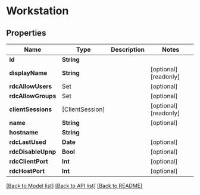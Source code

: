 # Workstation

## Properties

Name | Type | Description | Notes
------------ | ------------- | ------------- | -------------
**id** | **String** |  | 
**displayName** | **String** |  | [optional] [readonly] 
**rdcAllowUsers** | Set<ElementsUserReference> |  | [optional] 
**rdcAllowGroups** | Set<ElementsGroupReference> |  | [optional] 
**clientSessions** | [ClientSession] |  | [optional] [readonly] 
**name** | **String** |  | [optional] 
**hostname** | **String** |  | 
**rdcLastUsed** | **Date** |  | [optional] 
**rdcDisableUpnp** | **Bool** |  | [optional] 
**rdcClientPort** | **Int** |  | [optional] 
**rdcHostPort** | **Int** |  | [optional] 

[[Back to Model list]](../#documentation-for-models) [[Back to API list]](../#documentation-for-api-endpoints) [[Back to README]](../)


